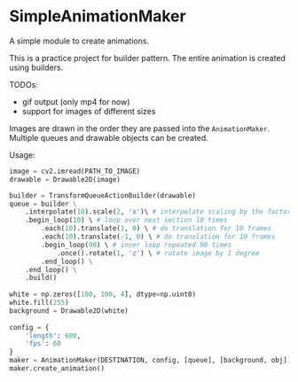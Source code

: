 # SimpleAnimationMaker
A simple module to create animations.

This is a practice project for builder pattern. The entire animation is created using builders.

TODOs: 
* gif output (only mp4 for now)
* support for images of different sizes

Images are drawn in the order they are passed into the `AnimationMaker`. Multiple queues and drawable objects can be created.

Usage:
```python
image = cv2.imread(PATH_TO_IMAGE)
drawable = Drawable2D(image)

builder = TransformQueueActionBuilder(drawable)
queue = builder \
    .interpolate(10).scale(2, 'x')\ # interpolate scaling by the factor of 2 over 10 frames
    .begin_loop(10) \ # loop over next section 10 times
        .each(10).translate(1, 0) \ # do translation for 10 frames
        .each(10).translate(-1, 0) \ # do translation for 10 frames
        .begin_loop(90) \ # inner loop repeated 90 times
            .once().rotate(1, 'z') \ # rotate image by 1 degree
        .end_loop() \
    .end_loop() \
    .build()
    
white = np.zeros([100, 100, 4], dtype=np.uint8)
white.fill(255)
background = Drawable2D(white)
    
config = {
    'length': 600,
    'fps': 60
}
maker = AnimationMaker(DESTINATION, config, [queue], [background, obj])
maker.create_animation()
```
